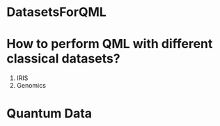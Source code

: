 # DatasetsForQML

# How to perform QML with different classical datasets? 
  1. IRIS
  2. Genomics

# Quantum Data
     
